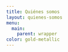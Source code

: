 ```yaml
---
title: Quiénes somos
layout: quienes-somos
menu:
  main:
    parent: wrapper
color: gold-metallic
---
```

